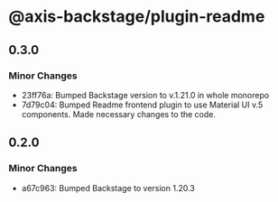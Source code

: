 # @axis-backstage/plugin-readme

## 0.3.0

### Minor Changes

- 23ff76a: Bumped Backstage version to v.1.21.0 in whole monorepo
- 7d79c04: Bumped Readme frontend plugin to use Material UI v.5 components. Made necessary changes to the code.

## 0.2.0

### Minor Changes

- a67c963: Bumped Backstage to version 1.20.3

